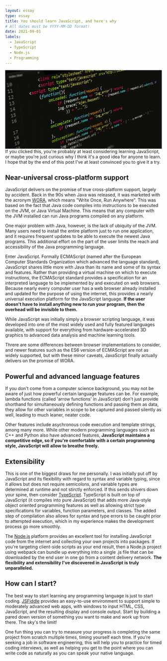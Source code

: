 ```yaml
---
layout: essay
type: essay
title: You should learn JavaScript, and here's why
# All dates must be YYYY-MM-DD format!
date: 2021-09-01
labels:
  - JavaScript
  - TypeScript
  - Node.js
  - Programming
---
```


<img align="left" src="../images/javascript.jpg" alt="JavaScript">
<!-- Image from shutterstock/-->

If you clicked this, you're probably at least considering learning JavaScript, or maybe you're just curious why I think it's a good idea for anyone to learn. I hope that by the end of this post I've at least convinced you to give it a try.

## Near-universal cross-platform support

JavaScript delivers on the promise of true cross-platform support, largely by accident. Back in the 90s when Java was released, it was marketed with the acronym [WORA](https://www.computerweekly.com/feature/Write-once-run-anywhere), which means "Write Once, Run Anywhere". This was based on the fact that Java code compiles into instructions to be executed on the JVM, or Java Virtual Machine. This means that any computer with the JVM installed can run Java programs compiled on any platform.

One major problem with Java, however, is the lack of ubiquity of the JVM. Many users need to install the entire platform just to run one application, and it requires frequent updates to be able to execute the newest Java programs. This additional effort on the part of the user limits the reach and accessibility of the Java programming language.

Enter JavaScript. Formally ECMAScript (named after the European Computer Standards Organization which advanced the language standard), JavaScript shares little more with Java than its name and some of its syntax and features. Rather than providing a virtual machine on which to execute instructions, the ECMAScript standard provides a specification for an interpreted language to be implemented by and executed on web browsers. Because nearly every computer user has a web browser already installed and updated for the purpose of using the internet, this provides a nearly universal execution platform for the JavaScript language. **If the user doesn't have to install anything new to run your program, then the overhead will be invisible to them.**

While JavaScript was initially simply a browser scripting language, it was developed into one of the most widely used and fully featured languages available, with support for everything from hardware-accelerated 3D graphics to advanced data analysis and machine learning tools.

Threre are some differences between browser implementations to consider, and newer features such as the ES6 version of ECMAScript are not as widely supported, but with these minor caveats, JavaScript finally actually delivers on the promise of WORA.

## Powerful and advanced language features

If you don't come from a computer science background, you may not be aware of just how powerful certain language features can be. For example, lambda functions (called 'arrow functions' in JavaScript) don't just provide shorthand for simultaneously defining functions and passing them as data, they allow for other variables in scope to be captured and passed silently as well, leading to much leaner, neater code. 

Other features include asychronous code execution and template strings, among many more. While other modern programming languages such as C++ and Python also have advanced features, **JavaScript maintains a competitive edge, so if you're comfortable with a certain programming style, JavaScript will allow to breathe freely.**

## Extensibility

This is one of the biggest draws for me personally. I was initially put off by JavaScript and its flexibility with regard to syntax and variable typing, since it allows but does not require semicolons, and variable types are determined at runtime and not stirctly enforced. If this sends shivers down your spine, then consider [TypeScript](https://www.typescriptlang.org). TypeScript is built on top of JavaScript (it compiles into pure JavaScript) that adds more Java-style object oriented programming features as well as allowing strict type specifications for variables, function parameters, and classes. The added step of compilation also allows for syntax and type errors to be caught prior to attempted execution, which in my experience makes the development process go more smoothly.

The [Node.js](https://nodejs.org/en/) platform provides an excellent tool for installing JavaScript code from the internet and collecting your own projects into packages. If you're targeting client-side scripts as your end result, then a Node.js project using webpack can bundle up everything into a single .js file that can be downloaded by the end user in one go from a content delivery network. **The flexibility and extensibility I've discovered in JavaScript is truly unparalleled.**

## How can I start?

The best way to start learning any programming language is just to start coding. [JSFiddle](https://jsfiddle.net) provides an easy-to-use environment to support simple to moderately advanced web apps, with windows to input HTML, CSS, JavaScript, and the resulting display and console output. Start by building a pared down version of something you want to make and work up from there. The sky's the limit!

One fun thing you can try to measure your progress is completing the same project from scratch multiple times, timing yourself each time. If you're seeking a job in software engineering, this will help you to practice for timed coding interviews, as well as helping you get to the point where you can write code as naturally as you can speak your native language.  
  